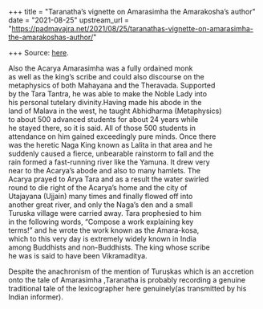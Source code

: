 +++
title = "Taranatha’s vignette on Amarasimha the Amarakosha’s author"
date = "2021-08-25"
upstream_url = "https://padmavajra.net/2021/08/25/taranathas-vignette-on-amarasimha-the-amarakoshas-author/"

+++
Source: [here](https://padmavajra.net/2021/08/25/taranathas-vignette-on-amarasimha-the-amarakoshas-author/).

Also the Acarya Amarasimha was a fully ordained monk  
as well as the king’s scribe and could also discourse on the  
metaphysics of both Mahayana and the Theravada. Supported  
by the Tara Tantra, he was able to make the Noble Lady into  
his personal tutelary divinity.Having made his abode in the  
land of Malava in the west, he taught Abhidharma (Metaphysics)  
to about 500 advanced students for about 24 years while  
he stayed there, so it is said. All of those 500 students in  
attendance on him gained exceedingly pure minds. Once there  
was the heretic Naga King known as Lalita in that area and he  
suddenly caused a fierce, unbearable rainstorm to fall and the  
rain formed a fast-running river like the Yamuna. It drew very  
near to the Acarya’s abode and also to many hamlets. The  
Acarya prayed to Arya Tara and as a result the water swirled  
round to die right of the Acarya’s home and the city of  
Utajayana (Ujjain) many times and finally flowed off into  
another great river, and only the Naga’s den and a small  
Turuska village were carried away. Tara prophesied to him  
in the following words, “Compose a work explaining key  
terms!” and he wrote the work known as the Amara-kosa,  
which to this very day is extremely widely known in India  
among Buddhists and non-Buddhists. The king whose scribe  
he was is said to have been Vikramaditya.

Despite the anachronism of the mention of Turuṣkas which is an accretion
onto the tale of Amarasimha ,Taranatha is probably recording a genuine
traditional tale of the lexicographer here genuinely(as transmitted by
his Indian informer).
